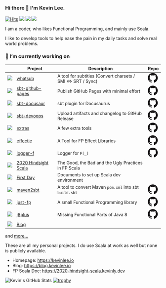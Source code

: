### Hi there 👋 I'm Kevin Lee.

[![Hits](https://hits.seeyoufarm.com/api/count/incr/badge.svg?url=https%3A%2F%2Fgithub.com%2FKevin-Lee)](https://hits.seeyoufarm.com)
[![](https://img.shields.io/badge/%F0%9F%8F%A0-Home-blue)](https://kevinlee.io)
[![](https://img.shields.io/badge/%F0%9F%93%99-Blog-green)](https://blog.kevinlee.io)
[![](https://img.shields.io/badge/%F0%9F%93%91-FP%20Scala-red)](https://2020-hindsight-scala.kevinly.dev)

<!--
**Kevin-Lee/Kevin-Lee** is a ✨ _special_ ✨ repository because its `README.md` (this file) appears on your GitHub profile.

Here are some ideas to get you started:

- 🔭 I’m currently working on ...
- 🌱 I’m currently learning ...
- 👯 I’m looking to collaborate on ...
- 🤔 I’m looking for help with ...
- 💬 Ask me about ...
- 📫 How to reach me: ...
- 😄 Pronouns: ...
- ⚡ Fun fact: ...
-->

I am a coder, who likes Functional Programming, and mainly use Scala.

I like to develop tools to help ease the pain in my daily tasks and solve real world problems.


### 🔭 I’m currently working on

|                                                                                                                                                                | Project                                                                                             | Description | Repo                                                                                                                    |
|----------------------------------------------------------------------------------------------------------------------------------------------------------------|-----------------------------------------------------------------------------------------------------|-------------|-------------------------------------------------------------------------------------------------------------------------|
| <a href="https://whatsub.kevinly.dev" target="_blank"><img src="https://whatsub.kevinly.dev/img/whatsub-logo-64x64.png" /></a>                                 | <a href="https://kevin-lee.github.io/whatsub" target="_blank">whatsub</a>                           | A tool for subtitles (Convert charsets / SMI <=> SRT / Sync) | <a href="https://github.com/Kevin-Lee/whatsub"><img src="GitHub-Mark-32px.png" alt="Project Repository" /></a>          |
| <a href="https://sbt-github-pages.kevinly.dev" target="_blank"><img src="https://sbt-github-pages.kevinly.dev/img/sbt-github-pages-logo-64x64.png" /></a>      | <a href="https://kevin-lee.github.io/sbt-github-pages" target="_blank">sbt-github-pages</a>         | Publish GitHub Pages with minimal effort | <a href="https://github.com/Kevin-Lee/sbt-github-pages"><img src="GitHub-Mark-32px.png" alt="Project Repository" /></a> |
| <a href="https://sbt-docusaur.kevinly.dev" target="_blank"><img src="https://sbt-docusaur.kevinly.dev/img/sbt-docusaur-logo-64x64.png" /></a>                  | <a href="https://kevin-lee.github.io/sbt-docusaur" target="_blank">sbt-docusaur</a>                 | sbt plugin for Docusaurus | <a href="https://github.com/Kevin-Lee/sbt-docusaur"><img src="GitHub-Mark-32px.png" alt="Project Repository" /></a>     |
| <a href="https://sbt-devoops.kevinly.dev" target="_blank"><img src="https://sbt-devoops.kevinly.dev/img/sbt-devoops-logo-64x64.png" /></a>                     | <a href="https://kevin-lee.github.io/sbt-devoops" target="_blank">sbt-devoops</a>                   | Upload artifacts and changelog to GitHub Release | <a href="https://github.com/Kevin-Lee/sbt-devoops"><img src="GitHub-Mark-32px.png" alt="Project Repository" /></a>      |
| <a href="https://extras.kevinly.dev" target="_blank"><img src="https://extras.kevinly.dev/img/extras-logo-64x64.png" /></a>                                    | <a href="https://kevin-lee.github.io/extras" target="_blank">extras</a>                             | A few extra tools | <a href="https://github.com/Kevin-Lee/extras"><img src="GitHub-Mark-32px.png" alt="Project Repository" /></a>           |
| <a href="https://effectie.kevinly.dev" target="_blank"><img src="https://effectie.kevinly.dev/img/effectie-logo-64x64.png" /></a>                              | <a href="https://kevin-lee.github.io/effectie" target="_blank">effectie</a>                         | A Tool for FP Effect Libraries | <a href="https://github.com/Kevin-Lee/effectie"><img src="GitHub-Mark-32px.png" alt="Project Repository" /></a>         |
| <a href="https://logger-f.kevinly.dev" target="_blank"><img src="https://logger-f.kevinly.dev/img/logger-f-logo-64x64.png" /></a>                              | <a href="https://kevin-lee.github.io/logger-f" target="_blank">logger-f</a>                         | Logger for `F[_]` | <a href="https://github.com/Kevin-Lee/logger-f"><img src="GitHub-Mark-32px.png" alt="Project Repository" /></a>         |
| <a href="https://2020-hindsight-scala.kevinly.dev" target="_blank"><img src="https://2020-hindsight-scala.kevinly.dev/img/2020-hindsight-logo-64x64.png" /></a> | <a href="https://kevin-lee.github.io/2020-hindsight-scala" target="_blank">2020 Hindsight Scala</a> | The Good, the Bad and the Ugly Practices in FP Scala |                                                                                                                         |
| <a href="https://first-day.kevinly.dev" target="_blank"><img src="https://first-day.kevinly.dev/img/first-day-64x64.png" /></a>                            | <a href="https://kevin-lee.github.io/first-day" target="_blank">First Day</a>                       | Documents to set up Scala dev environment |                                                                                                                         |
| <a href="https://maven2sbt.kevinly.dev" target="_blank"><img src="https://maven2sbt.kevinly.dev/img/maven2sbt-logo-64x64.png" /></a>                           | <a href="https://kevin-lee.github.io/maven2sbt" target="_blank">maven2sbt</a>                       | A tool to convert Maven `pom.xml` into sbt `build.sbt` | <a href="https://github.com/Kevin-Lee/maven2sbt"><img src="GitHub-Mark-32px.png" alt="Project Repository" /></a>        |
| <a href="https://just-fp.kevinly.dev" target="_blank"><img src="https://just-fp.kevinly.dev/img/just-fp-logo-64x64.png" /></a>                                 | <a href="https://kevin-lee.github.io/just-fp" target="_blank">just-fp</a>                           | A small Functional Programming library | <a href="https://github.com/Kevin-Lee/just-fp"><img src="GitHub-Mark-32px.png" alt="Project Repository" /></a>          |
| <a href="https://j8plus.kevinly.dev" target="_blank"><img src="https://j8plus.kevinly.dev/img/j8plus-logo-64x64.png" /></a>                                    | <a href="https://kevin-lee.github.io/j8plus" target="_blank">j8plus</a>                             | Missing Functional Parts of Java 8 | <a href="https://github.com/Kevin-Lee/j8plus"><img src="GitHub-Mark-32px.png" alt="Project Repository" /></a>           |
| <a href="https://blog.kevinlee.io" target="_blank"><img src="https://blog.kevinlee.io/img/kevin-blog-logo-64x64.png" /></a>                                    | <a href="https://blog.kevinlee.io" target="_blank">Blog</a>                                         |  |                                                                                                                         |

and [more...](https://github.com/Kevin-Lee?tab=repositories)

These are all my personal projects. I do use Scala at work as well but none is publicly available.

* Homepage: https://kevinlee.io
* Blog: https://blog.kevinlee.io
* FP Scala Doc: https://2020-hindsight-scala.kevinly.dev

![Kevin's GitHub Stats](https://github-readme-stats.vercel.app/api?username=Kevin-Lee)
[![trophy](https://github-profile-trophy.vercel.app/?username=Kevin-Lee&theme=nord&column=4)](https://github.com/ryo-ma/github-profile-trophy)
